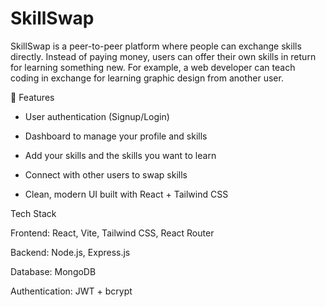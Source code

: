 # SkillSwap
SkillSwap is a peer-to-peer platform where people can exchange skills directly. Instead of paying money, users can offer their own skills in return for learning something new. For example, a web developer can teach coding in exchange for learning graphic design from another user.

🚀 Features

- User authentication (Signup/Login)

- Dashboard to manage your profile and skills

- Add your skills and the skills you want to learn

- Connect with other users to swap skills

- Clean, modern UI built with React + Tailwind CSS

Tech Stack

Frontend: React, Vite, Tailwind CSS, React Router

Backend: Node.js, Express.js 

Database: MongoDB 

Authentication: JWT + bcrypt 
